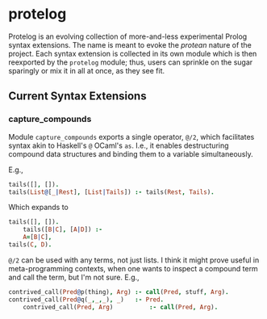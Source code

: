 # protelog #

Protelog is an evolving collection of more-and-less experimental
Prolog syntax extensions. The name is meant to evoke the *protean*
nature of the project. Each syntax extension is collected in its own
module which is then reexported by the `protelog` module; thus, users
can sprinkle on the sugar sparingly or mix it in all at once, as they
see fit.

## Current Syntax Extensions ##

### capture_compounds ###

Module `capture_compounds` exports a single operator, `@/2`, which
facilitates syntax akin to Haskell's `@` OCaml's `as`. I.e., it
enables destructuring compound data structures and binding them to a
variable simultaneously.

E.g.,

```prolog
tails([], []).
tails(List@[_|Rest], [List|Tails]) :- tails(Rest, Tails).
```

Which expands to

```prolog
tails([], []).
    tails([B|C], [A|D]) :-
    A=[B|C],
tails(C, D).
```

`@/2` can be used with any terms, not just lists. I think it might
prove useful in meta-programming contexts, when one wants to inspect a
compound term and call the term, but I'm not sure. E.g.,

```prolog
contrived_call(Pred@p(thing), Arg) :- call(Pred, stuff, Arg).
contrived_call(Pred@q(_,_,_), _)   :- Pred.
    contrived_call(Pred, Arg)          :- call(Pred, Arg).
```
